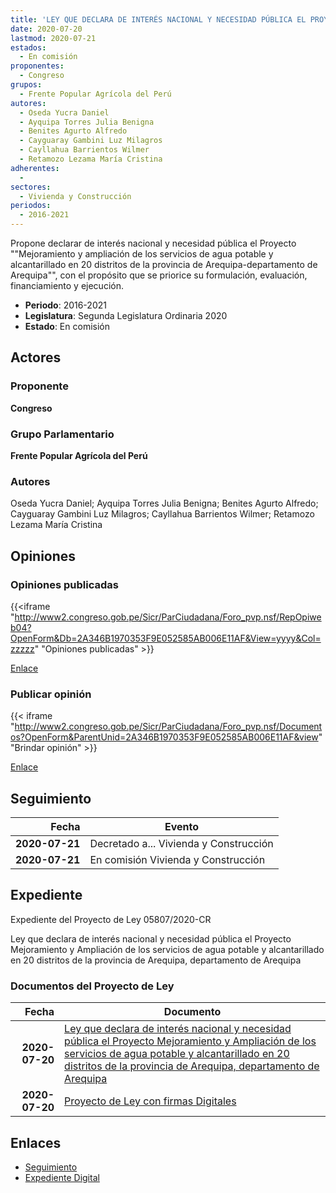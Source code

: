 ```yaml
---
title: 'LEY QUE DECLARA DE INTERÉS NACIONAL Y NECESIDAD PÚBLICA EL PROYECTO "MEJORAMIENTO Y AMPLIACIÓN DE LOS SERVICIOS DE AGUA POTABLE Y ALCANTARILLADO EN 20 DISTRITOS DE LA PROVINCIA DE AREQUIPA-DEPARTAMENTO DE AREQUIPA".'
date: 2020-07-20
lastmod: 2020-07-21
estados: 
  - En comisión
proponentes: 
  - Congreso
grupos: 
  - Frente Popular Agrícola del Perú
autores: 
  - Oseda Yucra Daniel
  - Ayquipa Torres Julia Benigna
  - Benites Agurto Alfredo
  - Cayguaray Gambini Luz Milagros
  - Cayllahua Barrientos Wilmer
  - Retamozo Lezama María Cristina
adherentes: 
  - 
sectores: 
  - Vivienda y Construcción
periodos: 
  - 2016-2021
---
```


Propone declarar de interés nacional y necesidad pública el Proyecto ""Mejoramiento y ampliación de los servicios de agua potable y alcantarillado en 20 distritos de la provincia de Arequipa-departamento de Arequipa"", con el propósito que se priorice su formulación, evaluación, financiamiento y ejecución.

- **Periodo**: 2016-2021
- **Legislatura**: Segunda Legislatura Ordinaria 2020
- **Estado**: En comisión

## Actores

### Proponente

**Congreso**

### Grupo Parlamentario

**Frente Popular Agrícola del Perú**

### Autores

Oseda Yucra Daniel; Ayquipa Torres Julia Benigna; Benites Agurto Alfredo; Cayguaray Gambini Luz Milagros; Cayllahua Barrientos Wilmer; Retamozo Lezama María Cristina


## Opiniones

### Opiniones publicadas

{{<iframe "http://www2.congreso.gob.pe/Sicr/ParCiudadana/Foro_pvp.nsf/RepOpiweb04?OpenForm&Db=2A346B1970353F9E052585AB006E11AF&View=yyyy&Col=zzzzz" "Opiniones publicadas" >}}

[Enlace](http://www2.congreso.gob.pe/Sicr/ParCiudadana/Foro_pvp.nsf/RepOpiweb04?OpenForm&Db=2A346B1970353F9E052585AB006E11AF&View=yyyy&Col=zzzzz)
### Publicar opinión

{{< iframe "http://www2.congreso.gob.pe/Sicr/ParCiudadana/Foro_pvp.nsf/Documentos?OpenForm&ParentUnid=2A346B1970353F9E052585AB006E11AF&view" "Brindar opinión" >}}

[Enlace](http://www2.congreso.gob.pe/Sicr/ParCiudadana/Foro_pvp.nsf/Documentos?OpenForm&ParentUnid=2A346B1970353F9E052585AB006E11AF&view)

## Seguimiento

| Fecha | Evento |
|------:|--------|
| **2020-07-21** | Decretado a... Vivienda y Construcción|
| **2020-07-21** | En comisión Vivienda y Construcción|


## Expediente

Expediente del Proyecto de Ley 05807/2020-CR

Ley que declara de interés nacional y necesidad pública el Proyecto Mejoramiento y Ampliación de los servicios de agua potable y alcantarillado en 20 distritos de la provincia de Arequipa, departamento de Arequipa


### Documentos del Proyecto de Ley

| Fecha | Documento |
|------:|--------|
| **2020-07-20** | [Ley que declara de interés nacional y necesidad pública el Proyecto Mejoramiento y Ampliación de los servicios de agua potable y alcantarillado en 20 distritos de la provincia de Arequipa, departamento de Arequipa](http://www.leyes.congreso.gob.pe/Documentos/2016_2021/Proyectos_de_Ley_y_de_Resoluciones_Legislativas/PL05807-20200720.pdf) |
| **2020-07-20** | [Proyecto de Ley con firmas Digitales](http://www.leyes.congreso.gob.pe/Documentos/2016_2021/Proyectos_de_Ley_y_de_Resoluciones_Legislativas/Proyectos_Firmas_digitales/PL05807.pdf) |

## Enlaces 

- [Seguimiento](http://www2.congreso.gob.pe/Sicr/TraDocEstProc/CLProLey2016.nsf/f7fff46988ca05b1052578e100829cc7/41e320982d377cc9052585ac00014998?OpenDocument)
- [Expediente Digital](http://www2.congreso.gob.pe/Sicr/TraDocEstProc/CLProLey2016.nsf/f7fff46988ca05b1052578e100829cc7/41e320982d377cc9052585ac00014998?OpenDocument&Click=05257FB7005EB655.eb71d0cf91d8294e05256cdf006b5706/$Body/0.1C6C)
